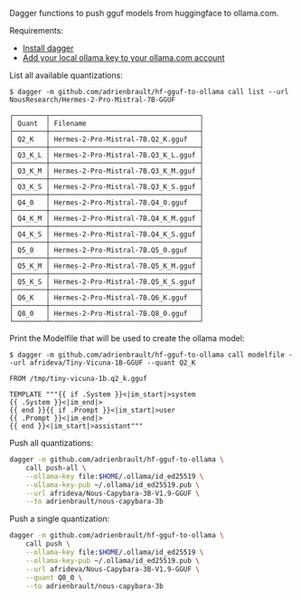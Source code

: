 Dagger functions to push gguf models from huggingface to ollama.com.

Requirements:
- [Install dagger](https://docs.dagger.io/install)
- [Add your local ollama key to your ollama.com account](https://github.com/ollama/ollama/blob/main/docs/import.md#publishing-your-model-optional--early-alpha)

List all available quantizations:
```console
$ dagger -m github.com/adrienbrault/hf-gguf-to-ollama call list --url NousResearch/Hermes-2-Pro-Mistral-7B-GGUF

┌────────┬─────────────────────────────────────┐
│ Quant  │ Filename                            │
├────────┼─────────────────────────────────────┤
│ Q2_K   │ Hermes-2-Pro-Mistral-7B.Q2_K.gguf   │
├────────┼─────────────────────────────────────┤
│ Q3_K_L │ Hermes-2-Pro-Mistral-7B.Q3_K_L.gguf │
├────────┼─────────────────────────────────────┤
│ Q3_K_M │ Hermes-2-Pro-Mistral-7B.Q3_K_M.gguf │
├────────┼─────────────────────────────────────┤
│ Q3_K_S │ Hermes-2-Pro-Mistral-7B.Q3_K_S.gguf │
├────────┼─────────────────────────────────────┤
│ Q4_0   │ Hermes-2-Pro-Mistral-7B.Q4_0.gguf   │
├────────┼─────────────────────────────────────┤
│ Q4_K_M │ Hermes-2-Pro-Mistral-7B.Q4_K_M.gguf │
├────────┼─────────────────────────────────────┤
│ Q4_K_S │ Hermes-2-Pro-Mistral-7B.Q4_K_S.gguf │
├────────┼─────────────────────────────────────┤
│ Q5_0   │ Hermes-2-Pro-Mistral-7B.Q5_0.gguf   │
├────────┼─────────────────────────────────────┤
│ Q5_K_M │ Hermes-2-Pro-Mistral-7B.Q5_K_M.gguf │
├────────┼─────────────────────────────────────┤
│ Q5_K_S │ Hermes-2-Pro-Mistral-7B.Q5_K_S.gguf │
├────────┼─────────────────────────────────────┤
│ Q6_K   │ Hermes-2-Pro-Mistral-7B.Q6_K.gguf   │
├────────┼─────────────────────────────────────┤
│ Q8_0   │ Hermes-2-Pro-Mistral-7B.Q8_0.gguf   │
└────────┴─────────────────────────────────────┘
```

Print the Modelfile that will be used to create the ollama model:
```console
$ dagger -m github.com/adrienbrault/hf-gguf-to-ollama call modelfile --url afrideva/Tiny-Vicuna-1B-GGUF --quant Q2_K

FROM /tmp/tiny-vicuna-1b.q2_k.gguf

TEMPLATE """{{ if .System }}<|im_start|>system
{{ .System }}<|im_end|>
{{ end }}{{ if .Prompt }}<|im_start|>user
{{ .Prompt }}<|im_end|>
{{ end }}<|im_start|>assistant"""
```

Push all quantizations:
```bash
dagger -m github.com/adrienbrault/hf-gguf-to-ollama \
    call push-all \
    --ollama-key file:$HOME/.ollama/id_ed25519 \
    --ollama-key-pub ~/.ollama/id_ed25519.pub \
    --url afrideva/Nous-Capybara-3B-V1.9-GGUF \
    --to adrienbrault/nous-capybara-3b
```


Push a single quantization:
```bash
dagger -m github.com/adrienbrault/hf-gguf-to-ollama \
    call push \
    --ollama-key file:$HOME/.ollama/id_ed25519 \
    --ollama-key-pub ~/.ollama/id_ed25519.pub \
    --url afrideva/Nous-Capybara-3B-V1.9-GGUF \
    --quant Q8_0 \
    --to adrienbrault/nous-capybara-3b
```
